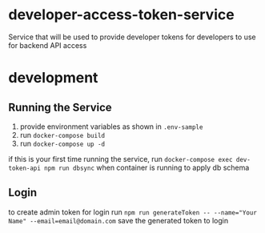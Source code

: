 # developer-access-token-service

Service that will be used to provide developer tokens for developers to use for backend API access

# development

## Running the Service

1. provide environment variables as shown in `.env-sample`
2. run `docker-compose build`
3. run `docker-compose up -d`

if this is your first time running the service, run `docker-compose exec dev-token-api npm run dbsync` when container is running to apply db schema

## Login

to create admin token for login run `npm run generateToken -- --name="Your Name" --email=email@domain.com`
save the generated token to login
